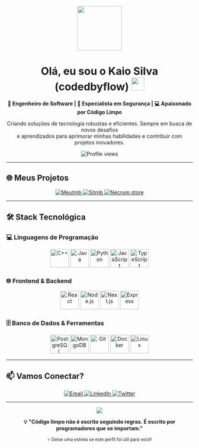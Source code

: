 <div align="center">
  <img src="https://media.giphy.com/media/v1.Y2lkPTc5MGI3NjExZzRzZGR3c2Z4eGd6dGNkeW53a29tZXJzN3B0cGFsN2Y0Z3g4c3ZpZCZlcD12MV9pbnRlcm5hbF9naWZfYnlfaWQmY3Q9Zw/3oKIPnAiaMCws8nOsE/giphy.gif" width="120" />
  
  # Olá, eu sou o Kaio Silva (codedbyflow) <img src="https://media.giphy.com/media/hvRJCLFzcasrR4ia7z/giphy.gif" width="35px"/>
  
  <p><strong>🚀 Engenheiro de Software | 🔐 Especialista em Segurança | 💻 Apaixonado por Código Limpo</strong></p>
  
  <p>Criando soluções de tecnologia robustas e eficientes. Sempre em busca de novos desafios<br/>
  e aprendizados para aprimorar minhas habilidades e contribuir com projetos inovadores.</p>
  
  <img src="https://komarev.com/ghpvc/?username=kaiosilva&label=Visualizações%20do%20Perfil&color=0e75b6&style=flat" alt="Profile views" />
</div>

---

## 🌐 Meus Projetos

<div align="center">
  <a href="https://meutmb.com" target="_blank">
    <img src="https://img.shields.io/badge/🎯_Meutmb-3B82F6?style=for-the-badge&logoColor=white" alt="Meutmb"/>
  </a>
  <a href="https://sitmb.com" target="_blank">
    <img src="https://img.shields.io/badge/⚡_Sitmb-10B981?style=for-the-badge&logoColor=white" alt="Sitmb"/>
  </a>
  <a href="https://necrum.store" target="_blank">
    <img src="https://img.shields.io/badge/🛒_Necrum.store-EF4444?style=for-the-badge&logo=shopping-cart&logoColor=white" alt="Necrum.store"/>
  </a>
</div>

---

## 🛠️ Stack Tecnológica

### 💻 Linguagens de Programação
<div align="center">
  <img src="https://cdn.jsdelivr.net/gh/devicons/devicon@latest/icons/cplusplus/cplusplus-original.svg" width="50" height="50" alt="C++" title="C++"/>
  <img src="https://cdn.jsdelivr.net/gh/devicons/devicon@latest/icons/java/java-original.svg" width="50" height="50" alt="Java" title="Java"/>
  <img src="https://cdn.jsdelivr.net/gh/devicons/devicon@latest/icons/python/python-original.svg" width="50" height="50" alt="Python" title="Python"/>
  <img src="https://cdn.jsdelivr.net/gh/devicons/devicon@latest/icons/javascript/javascript-original.svg" width="50" height="50" alt="JavaScript" title="JavaScript"/>
  <img src="https://cdn.jsdelivr.net/gh/devicons/devicon@latest/icons/typescript/typescript-original.svg" width="50" height="50" alt="TypeScript" title="TypeScript"/>
</div>

### 🌐 Frontend & Backend
<div align="center">
  <img src="https://cdn.jsdelivr.net/gh/devicons/devicon@latest/icons/react/react-original.svg" width="50" height="50" alt="React" title="React"/>
  <img src="https://cdn.jsdelivr.net/gh/devicons/devicon@latest/icons/nodejs/nodejs-original.svg" width="50" height="50" alt="Node.js" title="Node.js"/>
  <img src="https://cdn.jsdelivr.net/gh/devicons/devicon@latest/icons/nextjs/nextjs-original.svg" width="50" height="50" alt="Next.js" title="Next.js"/>
  <img src="https://cdn.jsdelivr.net/gh/devicons/devicon@latest/icons/express/express-original.svg" width="50" height="50" alt="Express" title="Express"/>
</div>

### 🗄️ Banco de Dados & Ferramentas
<div align="center">
  <img src="https://cdn.jsdelivr.net/gh/devicons/devicon@latest/icons/postgresql/postgresql-original.svg" width="50" height="50" alt="PostgreSQL" title="PostgreSQL"/>
  <img src="https://cdn.jsdelivr.net/gh/devicons/devicon@latest/icons/mongodb/mongodb-original.svg" width="50" height="50" alt="MongoDB" title="MongoDB"/>
  <img src="https://cdn.jsdelivr.net/gh/devicons/devicon@latest/icons/git/git-original.svg" width="50" height="50" alt="Git" title="Git"/>
  <img src="https://cdn.jsdelivr.net/gh/devicons/devicon@latest/icons/docker/docker-original.svg" width="50" height="50" alt="Docker" title="Docker"/>
  <img src="https://cdn.jsdelivr.net/gh/devicons/devicon@latest/icons/linux/linux-original.svg" width="50" height="50" alt="Linux" title="Linux"/>
</div>

---

## 📫 Vamos Conectar?

<div align="center">
  <a href="mailto:contato@kaiosilva.dev">
    <img src="https://img.shields.io/badge/📧_Email-D14836?style=for-the-badge&logo=gmail&logoColor=white" alt="Email"/>
  </a>
  <a href="https://linkedin.com/in/kaiosilva" target="_blank">
    <img src="https://img.shields.io/badge/💼_LinkedIn-0077B5?style=for-the-badge&logo=linkedin&logoColor=white" alt="LinkedIn"/>
  </a>
  <a href="https://twitter.com/kaiosilva_dev" target="_blank">
    <img src="https://img.shields.io/badge/🐦_Twitter-1DA1F2?style=for-the-badge&logo=twitter&logoColor=white" alt="Twitter"/>
  </a>
</div>

---

<div align="center">
  <img src="https://capsule-render.vercel.app/api?type=waving&color=gradient&height=100&section=footer"/>
  
  **💡 "Código limpo não é escrito seguindo regras. É escrito por programadores que se importam."**
  
  <sub>⭐ Deixe uma estrela se este perfil foi útil para você!</sub>
</div>
